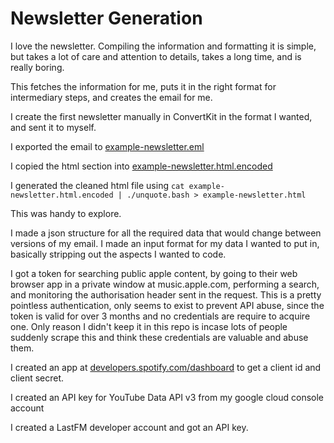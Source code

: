 # Newsletter Generation

I love the newsletter.
Compiling the information and formatting it is simple, but takes a lot of care and attention to details, takes a long time, and is really boring.

This fetches the information for me, puts it in the right format for intermediary steps, and creates the email for me.

I create the first newsletter manually in ConvertKit in the format I wanted, and sent it to myself.

I exported the email to [example-newsletter.eml](./example-newsletter.eml)

I copied the html section into [example-newsletter.html.encoded](./example-newsletter.html.encoded)

I generated the cleaned html file using `cat example-newsletter.html.encoded | ./unquote.bash > example-newsletter.html`

This was handy to explore.

I made a json structure for all the required data that would change between versions of my email.
I made an input format for my data I wanted to put in, basically stripping out the aspects I wanted to code.

I got a token for searching public apple content, by going to their web browser app in a private window at music.apple.com, performing a search, and monitoring the authorisation header sent in the request.
This is a pretty pointless authentication, only seems to exist to prevent API abuse, since the token is valid for over 3 months and no credentials are require to acquire one.
Only reason I didn't keep it in this repo is incase lots of people suddenly scrape this and think these credentials are valuable and abuse them.

I created an app at [developers.spotify.com/dashboard](https://developers.spotify.com/dashboard) to get a client id and client secret.

I created an API key for YouTube Data API v3 from my google cloud console account

I created a LastFM developer account and got an API key.

